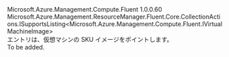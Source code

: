 <Type Name="IVirtualMachineImagesInSku" FullName="Microsoft.Azure.Management.Compute.Fluent.IVirtualMachineImagesInSku">
  <TypeSignature Language="C#" Value="public interface IVirtualMachineImagesInSku : Microsoft.Azure.Management.ResourceManager.Fluent.Core.CollectionActions.ISupportsListing&lt;Microsoft.Azure.Management.Compute.Fluent.IVirtualMachineImage&gt;" />
  <TypeSignature Language="ILAsm" Value=".class public interface auto ansi abstract IVirtualMachineImagesInSku implements class Microsoft.Azure.Management.ResourceManager.Fluent.Core.CollectionActions.ISupportsListing`1&lt;class Microsoft.Azure.Management.Compute.Fluent.IVirtualMachineImage&gt;" />
  <TypeSignature Language="DocId" Value="T:Microsoft.Azure.Management.Compute.Fluent.IVirtualMachineImagesInSku" />
  <TypeSignature Language="VB.NET" Value="Public Interface IVirtualMachineImagesInSku&#xA;Implements ISupportsListing(Of IVirtualMachineImage)" />
  <TypeSignature Language="F#" Value="type IVirtualMachineImagesInSku = interface&#xA;    interface ISupportsListing&lt;IVirtualMachineImage&gt;" />
  <AssemblyInfo>
    <AssemblyName>Microsoft.Azure.Management.Compute.Fluent</AssemblyName>
    <AssemblyVersion>1.0.0.60</AssemblyVersion>
  </AssemblyInfo>
  <Interfaces>
    <Interface>
      <InterfaceName>Microsoft.Azure.Management.ResourceManager.Fluent.Core.CollectionActions.ISupportsListing&lt;Microsoft.Azure.Management.Compute.Fluent.IVirtualMachineImage&gt;</InterfaceName>
    </Interface>
  </Interfaces>
  <Docs>
    <summary>
            エントリは、仮想マシンの SKU イメージをポイントします。
            </summary>
    <remarks>To be added.</remarks>
  </Docs>
  <Members />
</Type>